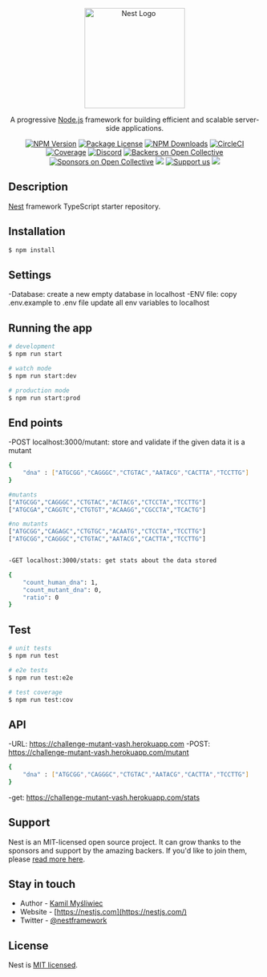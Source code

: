 <p align="center">
  <a href="http://nestjs.com/" target="blank"><img src="https://nestjs.com/img/logo-small.svg" width="200" alt="Nest Logo" /></a>
</p>

[circleci-image]: https://img.shields.io/circleci/build/github/nestjs/nest/master?token=abc123def456
[circleci-url]: https://circleci.com/gh/nestjs/nest

  <p align="center">A progressive <a href="http://nodejs.org" target="_blank">Node.js</a> framework for building efficient and scalable server-side applications.</p>
    <p align="center">
<a href="https://www.npmjs.com/~nestjscore" target="_blank"><img src="https://img.shields.io/npm/v/@nestjs/core.svg" alt="NPM Version" /></a>
<a href="https://www.npmjs.com/~nestjscore" target="_blank"><img src="https://img.shields.io/npm/l/@nestjs/core.svg" alt="Package License" /></a>
<a href="https://www.npmjs.com/~nestjscore" target="_blank"><img src="https://img.shields.io/npm/dm/@nestjs/common.svg" alt="NPM Downloads" /></a>
<a href="https://circleci.com/gh/nestjs/nest" target="_blank"><img src="https://img.shields.io/circleci/build/github/nestjs/nest/master" alt="CircleCI" /></a>
<a href="https://coveralls.io/github/nestjs/nest?branch=master" target="_blank"><img src="https://coveralls.io/repos/github/nestjs/nest/badge.svg?branch=master#9" alt="Coverage" /></a>
<a href="https://discord.gg/G7Qnnhy" target="_blank"><img src="https://img.shields.io/badge/discord-online-brightgreen.svg" alt="Discord"/></a>
<a href="https://opencollective.com/nest#backer" target="_blank"><img src="https://opencollective.com/nest/backers/badge.svg" alt="Backers on Open Collective" /></a>
<a href="https://opencollective.com/nest#sponsor" target="_blank"><img src="https://opencollective.com/nest/sponsors/badge.svg" alt="Sponsors on Open Collective" /></a>
  <a href="https://paypal.me/kamilmysliwiec" target="_blank"><img src="https://img.shields.io/badge/Donate-PayPal-ff3f59.svg"/></a>
    <a href="https://opencollective.com/nest#sponsor"  target="_blank"><img src="https://img.shields.io/badge/Support%20us-Open%20Collective-41B883.svg" alt="Support us"></a>
  <a href="https://twitter.com/nestframework" target="_blank"><img src="https://img.shields.io/twitter/follow/nestframework.svg?style=social&label=Follow"></a>
</p>
  <!--[![Backers on Open Collective](https://opencollective.com/nest/backers/badge.svg)](https://opencollective.com/nest#backer)
  [![Sponsors on Open Collective](https://opencollective.com/nest/sponsors/badge.svg)](https://opencollective.com/nest#sponsor)-->

## Description

[Nest](https://github.com/nestjs/nest) framework TypeScript starter repository.

## Installation

```bash
$ npm install
```

## Settings

-Database: create a new empty database in localhost
-ENV file: copy .env.example to .env file update all env variables to localhost

## Running the app

```bash
# development
$ npm run start

# watch mode
$ npm run start:dev

# production mode
$ npm run start:prod
```

## End points

-POST localhost:3000/mutant: store and validate if the given data it is a mutant
```bash
{
    "dna" : ["ATGCGG","CAGGGC","CTGTAC","AATACG","CACTTA","TCCTTG"]
}

#mutants
["ATGCGG","CAGGGC","CTGTAC","ACTACG","CTCCTA","TCCTTG"]
["ATGCGA","CAGGTC","CTGTGT","ACAAGG","CGCCTA","TCACTG"]

#no mutants
["ATGCGG","CAGAGC","CTGTGC","ACAATG","CTCCTA","TCCTTG"]
["ATGCGG","CAGGGC","CTGTAC","AATACG","CACTTA","TCCTTG"]


-GET localhost:3000/stats: get stats about the data stored

{
    "count_human_dna": 1,
    "count_mutant_dna": 0,
    "ratio": 0
}

```

## Test

```bash
# unit tests
$ npm run test

# e2e tests
$ npm run test:e2e

# test coverage
$ npm run test:cov
```

## API
-URL: https://challenge-mutant-vash.herokuapp.com
-POST: https://challenge-mutant-vash.herokuapp.com/mutant
```bash
{
    "dna" : ["ATGCGG","CAGGGC","CTGTAC","AATACG","CACTTA","TCCTTG"]
}
```
-get: https://challenge-mutant-vash.herokuapp.com/stats
## Support

Nest is an MIT-licensed open source project. It can grow thanks to the sponsors and support by the amazing backers. If you'd like to join them, please [read more here](https://docs.nestjs.com/support).

## Stay in touch

- Author - [Kamil Myśliwiec](https://kamilmysliwiec.com)
- Website - [https://nestjs.com](https://nestjs.com/)
- Twitter - [@nestframework](https://twitter.com/nestframework)

## License

Nest is [MIT licensed](LICENSE).
